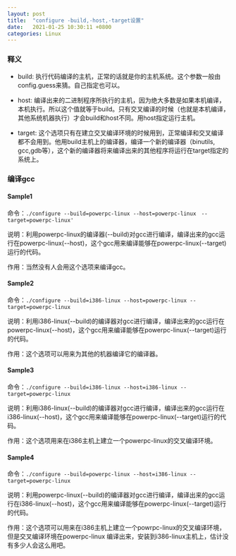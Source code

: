 ```yaml
---
layout: post
title:  "configure -build,-host,-target设置"
date:   2021-01-25 10:30:11 +0800
categories: Linux
---
```


### 释义

- build: 执行代码编译的主机，正常的话就是你的主机系统。这个参数一般由config.guess来猜。自己指定也可以。

- host: 编译出来的二进制程序所执行的主机，因为绝大多数是如果本机编译，本机执行。所以这个值就等于build。只有交叉编译的时候（也就是本机编译，其他系统机器执行）才会build和host不同。用host指定运行主机。

- target: 这个选项只有在建立交叉编译环境的时候用到，正常编译和交叉编译都不会用到。他用build主机上的编译器，编译一个新的编译器（binutils, gcc,gdb等），这个新的编译器将来编译出来的其他程序将运行在target指定的系统上。

### 编译gcc

#### Sample1

命令：`./configure --build=powerpc-linux --host=powerpc-linux　--target=powerpc-linux' `

说明：利用powerpc-linux的编译器(--build)对gcc进行编译，编译出来的gcc运行在powerpc-linux(--host)，这个gcc用来编译能够在powerpc-linux(--target)运行的代码。

作用：当然没有人会用这个选项来编译gcc。

#### Sample2

命令：`./configure --build=i386-linux --host=powerpc-linux --target=powerpc-linux`

说明：利用i386-linux(--build)的编译器对gcc进行编译，编译出来的gcc运行在powerpc-linux(--host)，这个gcc用来编译能够在powerpc-linux(--target)运行的代码。

作用：这个选项可以用来为其他的机器编译它的编译器。

#### Sample3

命令：`./configure --build=i386-linux --host=i386-linux --target=powerpc-linux`

说明：利用i386-linux(--build)的编译器对gcc进行编译，编译出来的gcc运行在i386-linux(--host)，这个gcc用来编译能够在powerpc-linux(--target)运行的代码。

作用：这个选项用来在i386主机上建立一个powerpc-linux的交叉编译环境。

#### Sample4

命令：`./configure --build=powerpc-linux --host=i386-linux --target=powerpc-linux`

说明：利用powerpc-linux(--build)的编译器对gcc进行编译，编译出来的gcc运行在i386-linux(--host)，这个gcc用来编译能够在powerpc-linux(--target)运行的代码。

作用：这个选项可以用来在i386主机上建立一个powrpc-linux的交叉编译环境，但是交叉编译环境在powerpc-linux 编译出来，安装到i386-linux主机上，估计没有多少人会这么用吧。
